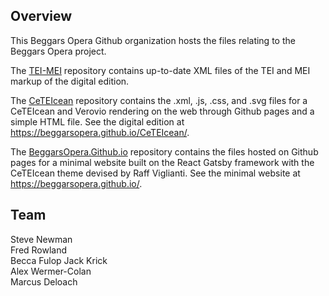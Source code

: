 ## Overview

This Beggars Opera Github organization hosts the files relating to the Beggars Opera project.

The [TEI-MEI](https://github.com/BeggarsOpera/TEI-MEI) repository contains up-to-date XML files of the TEI and MEI markup of the digital edition.

The [CeTEIcean](https://github.com/BeggarsOpera/CeTEIcean) repository contains the .xml, .js, .css, and .svg files for a CeTEIcean and Verovio rendering on the web through Github pages and a simple HTML file. See the digital edition at https://beggarsopera.github.io/CeTEIcean/.

The [BeggarsOpera.Github.io](https://github.com/BeggarsOpera/BeggarsOpera.github.io) repository contains the files hosted on Github pages for a minimal website built on the React Gatsby framework with the CeTEIcean theme devised by Raff Viglianti. See the minimal website at https://beggarsopera.github.io/.

## Team

Steve Newman  
Fred Rowland  
Becca Fulop 
Jack Krick  
Alex Wermer-Colan  
Marcus Deloach
